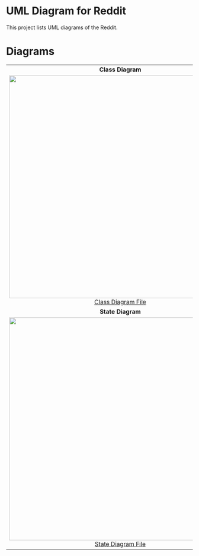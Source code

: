 # UML Diagram for Reddit 

This project lists UML diagrams of the Reddit.
# Diagrams 
|  |  |
| :---: | :---: |
| **Class Diagram** | **Use Case Diagram** |
|<img src= "" width="600"><a href="">Class Diagram File</a> | <img src = "https://github.com/QuanNguen/CS151-TeamBOQ/blob/main/Diagrams/Use%20Case%20Diagram.png" width="600"><a href="https://github.com/QuanNguen/CS151-TeamBOQ/blob/main/Diagrams/Use%20Case%20Diagram.png">Use Case Diagram File</a> |
| **State Diagram** | **Sequence Diagram** |
|<img src= "https://github.com/QuanNguen/CS151-TeamBOQ/blob/main/Diagrams/State%20Diagram.png" width="600"><a href="https://github.com/QuanNguen/CS151-TeamBOQ/blob/main/Diagrams/State%20Diagram.png">State Diagram File</a> | <img src = "https://github.com/QuanNguen/CS151-TeamBOQ/blob/main/Diagrams/Sequence%20Diagram.png" width="600"><a href="https://github.com/QuanNguen/CS151-TeamBOQ/blob/main/Diagrams/Sequence%20Diagram.png">Sequence Diagram File</a> |
